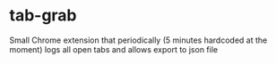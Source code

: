 # tab-grab

Small Chrome extension that periodically (5 minutes hardcoded at the moment) logs all open tabs and allows export to json file
